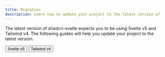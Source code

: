 ```yaml
---
title: Migration
description: Learn how to update your project to the latest version of shadcn-svelte.
---
```


<script>
	import {Button} from "$lib/registry/ui/button/index.js";
</script>

The latest version of shadcn-svelte expects you to be using Svelte v5 and Tailwind v4. The following guides will help you update your project to the latest version.

<div class="flex gap-2 mt-6">
<Button href="/docs/migration/svelte-5">
Svelte v5
</Button>
<Button href="/docs/migration/tailwind-v4">
Tailwind v4
</Button>
</div>
